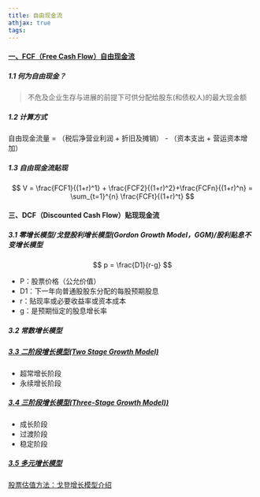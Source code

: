 ```yaml
---
title: 自由现金流
athjax: true
tags:
---
```



#### [一、FCF（Free Cash Flow）自由现金流](https://wiki.mbalib.com/wiki/FCF)

##### 1.1 何为自由现金？
> 不危及企业生存与进展的前提下可供分配给股东(和债权人)的最大现金额


##### 1.2 计算方式

自由现金流量 = （税后净营业利润 + 折旧及摊销） - （资本支出 + 营运资本增加）

##### 1.3 自由现金流贴现

$$
    V = \frac{FCF1}{(1+r)^1} + \frac{FCF2}{(1+r)^2}+\frac{FCFn}{(1+r)^n} = \sum_{t=1}^{n} \frac{FCFt}{(1+r)^t}
$$


#### 三、DCF（Discounted Cash Flow）贴现现金流

##### 3.1 零增长模型/戈登股利增长模型(Gordon Growth Model，GGM)/股利贴息不变增长模型

$$
    p = \frac{D1}{r-g}
$$


- P：股票价格（公允价值）
- D1：下一年向普通股股东分配的每股预期股息
- r：贴现率或必要收益率或资本成本
- g：是预期恒定的股息增长率

##### 3.2 常数增长模型




##### [3.3 二阶段增长模型(Two Stage Growth Model)](https://wiki.mbalib.com/wiki/%E4%B8%A4%E9%98%B6%E6%AE%B5%E5%A2%9E%E9%95%BF%E6%A8%A1%E5%9E%8B)

+ 超常增长阶段
+ 永续增长阶段


##### [3.4 三阶段增长模型(Three-Stage Growth Model))](https://wiki.mbalib.com/wiki/%E4%B8%89%E9%98%B6%E6%AE%B5%E5%A2%9E%E9%95%BF%E6%A8%A1%E5%9E%8B)

+ 成长阶段
+ 过渡阶段
+ 稳定阶段

##### [3.5 多元增长模型](https://wiki.mbalib.com/wiki/%E5%A4%9A%E5%85%83%E5%A2%9E%E9%95%BF%E6%A8%A1%E5%9E%8B)


[股票估值方法：戈登增长模型介绍](https://zhuanlan.zhihu.com/p/358994173)